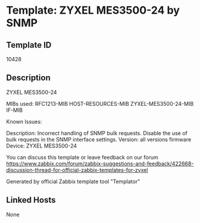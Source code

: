 # Template: ZYXEL MES3500-24 by SNMP

## Template ID
10428

## Description
ZYXEL MES3500-24

MIBs used:
RFC1213-MIB
HOST-RESOURCES-MIB
ZYXEL-MES3500-24-MIB
IF-MIB

Known Issues:

  Description: Incorrect handling of SNMP bulk requests. Disable the use of bulk requests in the SNMP interface settings.
  Version: all versions firmware
  Device: ZYXEL MES3500-24

You can discuss this template or leave feedback on our forum https://www.zabbix.com/forum/zabbix-suggestions-and-feedback/422668-discussion-thread-for-official-zabbix-templates-for-zyxel

Generated by official Zabbix template tool "Templator"

## Linked Hosts
None

